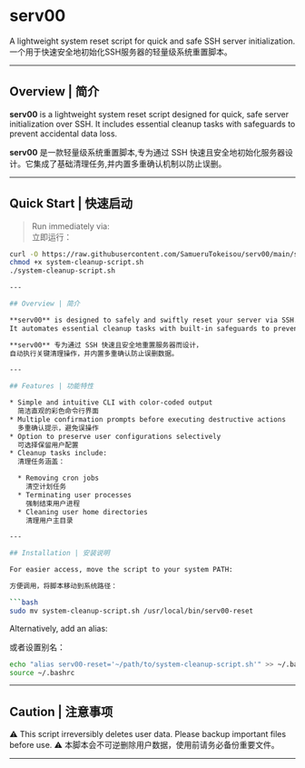 # serv00

A lightweight system reset script for quick and safe SSH server initialization.
一个用于快速安全地初始化SSH服务器的轻量级系统重置脚本。

---

## Overview | 简介

**serv00** is a lightweight system reset script designed for quick, safe server initialization over SSH. It includes essential cleanup tasks with safeguards to prevent accidental data loss.

**serv00** 是一款轻量级系统重置脚本,专为通过 SSH 快速且安全地初始化服务器设计。它集成了基础清理任务,并内置多重确认机制以防止误删。

---


## Quick Start | 快速启动

> Run immediately via:  
> 立即运行：

```bash
curl -O https://raw.githubusercontent.com/SamueruTokeisou/serv00/main/system-cleanup-script.sh
chmod +x system-cleanup-script.sh
./system-cleanup-script.sh

---

## Overview | 简介

**serv00** is designed to safely and swiftly reset your server via SSH.
It automates essential cleanup tasks with built-in safeguards to prevent accidental data loss.

**serv00** 专为通过 SSH 快速且安全地重置服务器而设计，
自动执行关键清理操作，并内置多重确认防止误删数据。

---

## Features | 功能特性

* Simple and intuitive CLI with color-coded output
  简洁直观的彩色命令行界面
* Multiple confirmation prompts before executing destructive actions
  多重确认提示，避免误操作
* Option to preserve user configurations selectively
  可选择保留用户配置
* Cleanup tasks include:
  清理任务涵盖：

  * Removing cron jobs
    清空计划任务
  * Terminating user processes
    强制结束用户进程
  * Cleaning user home directories
    清理用户主目录

---

## Installation | 安装说明

For easier access, move the script to your system PATH:

方便调用，将脚本移动到系统路径：

```bash
sudo mv system-cleanup-script.sh /usr/local/bin/serv00-reset
```

Alternatively, add an alias:

或者设置别名：

```bash
echo "alias serv00-reset='~/path/to/system-cleanup-script.sh'" >> ~/.bashrc
source ~/.bashrc
```

---

## Caution | 注意事项

⚠️ This script irreversibly deletes user data. Please backup important files before use.
⚠️ 本脚本会不可逆删除用户数据，使用前请务必备份重要文件。

---
